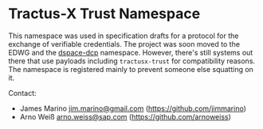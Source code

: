 # Tractus-X Trust Namespace

This namespace was used in specification drafts for a protocol for the exchange of verifiable credentials. The project
was soon moved to the EDWG and the [dspace-dcp](../dspace-dcp) namespace. However, there's still systems out there
that use payloads including `tractusx-trust` for compatibility reasons. The namespace is registered mainly to prevent
someone else squatting on it.

Contact:

- James Marino <jim.marino@gmail.com> (https://github.com/jimmarino)
- Arno Weiß <arno.weiss@sap.com> (https://github.com/arnoweiss)
